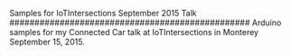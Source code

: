 Samples for IoTIntersections September 2015 Talk
################################################
Arduino samples for my Connected Car talk at IoTIntersections in Monterey
September 15, 2015.


